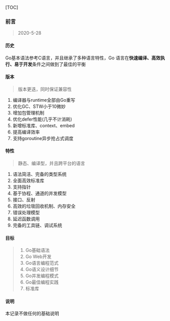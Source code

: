 [TOC]

### 前言

> 2020-5-28

#### 历史

Go基本语法参考C语言，并且继承了多种语言特性，Go 语言在**快速编译、高效执行、易于开发**条件之间做到了最佳的平衡

#### 版本

> 版本更迭，同时保证兼容性

1. 编译器与runtime全部由Go重写
2. 优化GC、STW小于10微妙
3. 增加包管理机制
4. 优化defer性能(几乎不计消耗)
5. 新增标准库、context、embed
6. 提高编译效率
7. 支持goroutine异步抢占式调度

#### 特性

> 静态、编译型，并且跨平台的语言

1. 语法简洁、完备的类型系统
2. 全面高效标准库
3. 支持指针
4. 基于协程、通道的并发模型
5. 接口、反射
6. 高效的垃圾回收机制、内存安全
7. 错误处理模型
8. 延迟函数调用
9. 完备的工具链、调试系统

#### 目标

> 1. Go基础语法
> 2. Go Web开发
> 3. Go语言编程范式
> 4. Go语义设计细节
> 5. Go并发编程模式
> 6. Go最佳编程实践
> 7. 标准库

#### 说明

本记录不做任何的基础说明